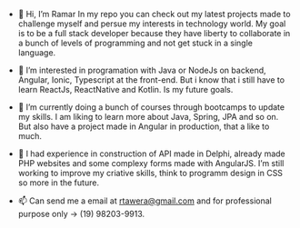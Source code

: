 - 👋 Hi, I’m Ramar
  In my repo you can check out my latest projects made to challenge myself and persue my interests in technology world.
  My goal is to be a full stack developer because they have liberty to collaborate in a bunch of levels of programming and not get stuck in a single language.
  
- 👀 I’m interested in programation with Java or NodeJs on backend, Angular, Ionic, Typescript at the front-end.
  But i know that i still have to learn ReactJs, ReactNative and Kotlin. Is my future goals.
  
- 🌱 I’m currently doing a bunch of courses through bootcamps to update my skills. I am liking to learn more about Java,
  Spring, JPA and so on. But also have a project made in Angular in production, that a like to much. 
  
- 💞️ I had experience in construction of API made in Delphi, already made PHP websites and some complexy forms made with AngularJS. I’m still working to improve my criative skills, think to programm design in CSS so more in the future.

- 📫 Can send me a email at rtawera@gmail.com and for professional purpose only -> (19) 98203-9913.

<!---
rammaR/rammaR is a ✨ special ✨ repository because its `README.md` (this file) appears on your GitHub profile.
You can click the Preview link to take a look at your changes.
--->

